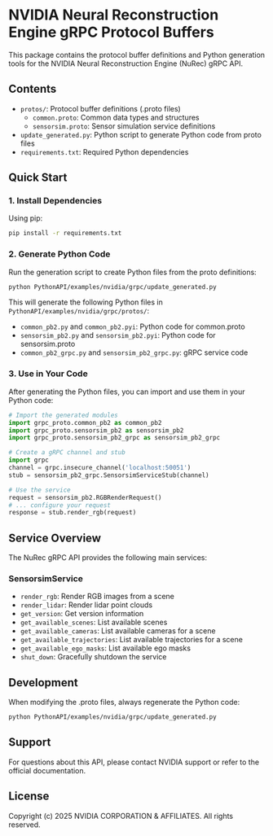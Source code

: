 # NVIDIA Neural Reconstruction Engine gRPC Protocol Buffers

This package contains the protocol buffer definitions and Python generation tools for the NVIDIA Neural Reconstruction Engine (NuRec) gRPC API.

## Contents

- `protos/`: Protocol buffer definitions (.proto files)
  - `common.proto`: Common data types and structures
  - `sensorsim.proto`: Sensor simulation service definitions
- `update_generated.py`: Python script to generate Python code from proto files
- `requirements.txt`: Required Python dependencies

## Quick Start

### 1. Install Dependencies

Using pip:
```bash
pip install -r requirements.txt
```

### 2. Generate Python Code

Run the generation script to create Python files from the proto definitions:

```bash
python PythonAPI/examples/nvidia/grpc/update_generated.py
```

This will generate the following Python files in `PythonAPI/examples/nvidia/grpc/protos/`:
- `common_pb2.py` and `common_pb2.pyi`: Python code for common.proto
- `sensorsim_pb2.py` and `sensorsim_pb2.pyi`: Python code for sensorsim.proto  
- `common_pb2_grpc.py` and `sensorsim_pb2_grpc.py`: gRPC service code

### 3. Use in Your Code

After generating the Python files, you can import and use them in your Python code:

```python
# Import the generated modules
import grpc_proto.common_pb2 as common_pb2
import grpc_proto.sensorsim_pb2 as sensorsim_pb2
import grpc_proto.sensorsim_pb2_grpc as sensorsim_pb2_grpc

# Create a gRPC channel and stub
import grpc
channel = grpc.insecure_channel('localhost:50051')
stub = sensorsim_pb2_grpc.SensorsimServiceStub(channel)

# Use the service
request = sensorsim_pb2.RGBRenderRequest()
# ... configure your request
response = stub.render_rgb(request)
```

## Service Overview

The NuRec gRPC API provides the following main services:

### SensorsimService

- `render_rgb`: Render RGB images from a scene
- `render_lidar`: Render lidar point clouds  
- `get_version`: Get version information
- `get_available_scenes`: List available scenes
- `get_available_cameras`: List available cameras for a scene
- `get_available_trajectories`: List available trajectories for a scene
- `get_available_ego_masks`: List available ego masks
- `shut_down`: Gracefully shutdown the service

## Development

When modifying the .proto files, always regenerate the Python code:

```bash
python PythonAPI/examples/nvidia/grpc/update_generated.py
```

## Support

For questions about this API, please contact NVIDIA support or refer to the official documentation.

## License

Copyright (c) 2025 NVIDIA CORPORATION & AFFILIATES. All rights reserved.
